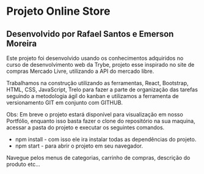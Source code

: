 # Projeto Online Store

## Desenvolvido por Rafael Santos e Emerson Moreira

Este projeto foi desenvolvido usando os conhecimentos adquiridos no curso de desenvolvimento web da Trybe, projeto esse inspirado no site de compras Mercado Livre, utilizando a API do mercado libre.

Trabalhamos na construção utilizando as ferramentas, React, Bootstrap, HTML, CSS, JavaScript, Trelo para fazer a parte de organização das tarefas seguindo a metodologia ágil do kanban e utilizamos a ferramenta de versionamento GIT em conjunto com GITHUB.

Obs: Em breve o projeto estará disponível para visualização em nosso Portfólio, enquanto isso basta fazer o clone do repositório na sua maquina, acessar a pasta do projeto e executar os seguintes comandos. 

  * npm install - com isso ele ira instalar todas as dependências do projeto.
  * npm start - para abrir o projeto em seu navegador.

Navegue pelos menus de categorias, carrinho de compras, descrição do produto etc...
